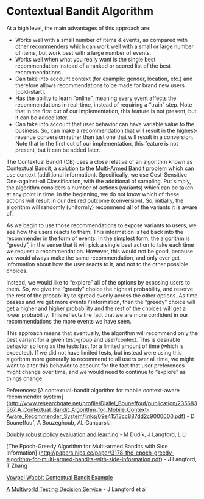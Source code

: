 # Contextual Bandit Algorithm
                   
At a high level, the main advantages of this approach are:

 * Works well with a small number of items & events, as compared with other recommenders which can work well with a small or large number of items, but work best with a large number of events.    
 * Works well when what you really want is the single best recommendation instead     of a ranked or scored list of the best recommendations.
 * Can take into  account context (for example: gender, location, etc.) and therefore allows recommendations to be made for brand new users [cold-start].
 * Has the ability to learn “online”, meaning every event affects the recommendations in real-time, instead of requiring a “train” step. Note that in the first cut of our implementation, this feature is not present, but it can be added later.
 * Can take into account that user behavior can have variable value to the business.     So, can make a recommendation that will result in the highest-revenue conversion rather than just one that will result in a conversion. Note that in the first cut of our implementation, this feature is not present, but it can be added later.

The Contextual Bandit (CB) uses a close relative of an algorithm known as Contextual Bandit, a solution to the [Multi-Armed Bandit problem](https://en.wikipedia.org/wiki/Multi-armed_bandit) which can use context (additional information). 
Specifically, we use Cost-Sensitive One-against-all Classification, with the additional of sampling. 
Put simply, the algorithm considers a number of actions (variants) which can be taken at any point in time. In the beginning, we do not know which of these actions will result in our desired outcome (conversion). 
So, initially, the algorithm will randomly (uniformly) recommend all of the variants it is aware of.

As we begin to use those recommendations to expose variants to users, we see how the users reacts to them. This information is fed back into the recommender in the form of events. In the simplest form, the algorithm is “greedy”, in the sense that it will pick a single best action to take each time we request a recommendation. However, this would not be good, because we would always make the same recommendation, and only ever get information about how the user reacts to it, and not to the other possible choices.

Instead, we would like to “explore” all of the options by exposing users to them. So, we give the “greedy” choice the highest probability, and reserve the rest of the probability to spread evenly across the other options. As time passes and we get more events / information, then the “greedy” choice will get a higher and higher probability and the rest of the choices will get a lower probability. This reflects the fact that we are more confident in our recommendations the more events we have seen.

This approach means that eventually, the algorithm will recommend only the best variant for a given test-group and user/context. This is desirable behavior so long as the tests last for a limited amount of time (which is expected). If we did not have limited tests, but instead were using this algorithm more generally to recommend to all users over all time, we might want to alter this behavior to account for the fact that user preferences might change over time, and we would need to continue to “explore” as things change.

References:
[A contextual-bandit algorithm for mobile context-aware recommender system] (http://www.researchgate.net/profile/Djallel_Bouneffouf/publication/235683567_A_Contextual_Bandit_Algorithm_for_Mobile_Context-Aware_Recommender_System/links/09e41513cc887dd2c9000000.pdf) - D Bouneffouf, A Bouzeghoub, AL Gançarski

[Doubly robust policy evaluation and learning](http://arxiv.org/pdf/1103.4601) - M Dudík, J Langford, L Li

[The Epoch-Greedy Algorithm for Multi-armed Bandits with Side Information] (http://papers.nips.cc/paper/3178-the-epoch-greedy-algorithm-for-multi-armed-bandits-with-side-information.pdf) - J Langford, T Zhang

[Vowpal Wabbit Contextual Bandit Example](https://github.com/JohnLangford/vowpal_wabbit/wiki/Contextual-Bandit-Example)

[A Multiworld Testing Decision Service](https://arxiv.org/pdf/1606.03966v1.pdf) - J Langford et al
